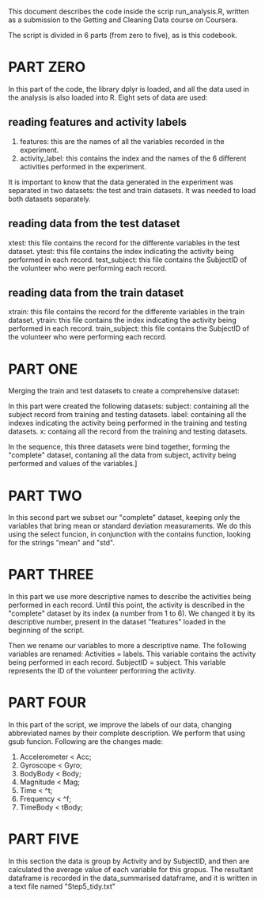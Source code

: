 This document describes the code inside the scrip run_analysis.R, written as a submission to the Getting and Cleaning Data course on Coursera.

The script is divided in 6 parts (from zero to five), as is this codebook.

# PART ZERO
In this part of the code, the library dplyr is loaded, and all the data used in the analysis is also loaded into R.
Eight sets of data are used:

## reading features and activity labels
1) features: this are the names of all the variables recorded in the experiment.
2) activity_label: this contains the index and the names of the 6 different activities performed in the experiment.

It is important to know that the data generated in the experiment was separated in two datasets: the test and train datasets. It was needed to load both datasets separately.

## reading data from the test dataset
xtest: this file contains the record for the differente variables in the test dataset.
ytest: this file contains the index indicating the activity being performed in each record.
test_subject: this file contains the SubjectID of the volunteer who were performing each record.

## reading data from the train dataset
xtrain: this file contains the record for the differente variables in the train dataset.
ytrain: this file contains the index indicating the activity being performed in each record.
train_subject: this file contains the SubjectID of the volunteer who were performing each record.

# PART ONE
Merging the train and test datasets to create a comprehensive dataset:

In this part were created the following datasets:
subject: containing all the subject record from training and testing datasets.
label: containing all the indexes indicating the activity being performed in the training and testing datasets.
x: containg all the record from the training and testing datasets.

In the sequence, this three datasets were bind together, forming the "complete" dataset, contaning all the data from subject, activity being performed and values of the variables.]

# PART TWO
In this second part we subset our "complete" dataset, keeping only the variables that bring mean or standard deviation measuraments.
We do this using the select funcion, in conjunction with the contains function, looking for the strings "mean" and "std".

# PART THREE
In this part we use more descriptive names to describe the activities being performed in each record. Until this point, the activity is described in the "complete" dataset by its index (a number from 1 to 6). We changed it by its descriptive number, present in the dataset "features" loaded in the beginning of the script.

Then we rename our variables to more a descriptive name. The following variables are renamed:
Activities = labels. This variable contains the activity being performed in each record.
SubjectID = subject. This variable represents the ID of the volunteer performing the activity.

# PART FOUR
In this part of the script, we improve the labels of our data, changing abbreviated names by their complete description.
We perform that using gsub funcion. Following are the changes made:
1) Accelerometer < Acc;
2) Gyroscope < Gyro;
3) BodyBody < Body;
4) Magnitude < Mag;
5) Time < ^t;
6) Frequency < ^f;
7) TimeBody < tBody;

# PART FIVE
In this section the data is group by Activity and by SubjectID, and then are calculated the average value of each variable for this gropus.
The resultant dataframe is recorded in the data_summarised dataframe, and it is written in a text file named "Step5_tidy.txt"


